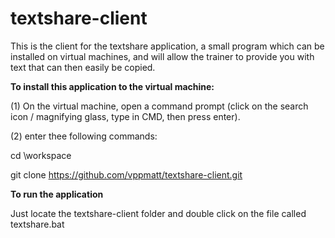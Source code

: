 # textshare-client

This is the client for the textshare application, a small program which can be installed on virtual machines, and will allow the trainer to provide you with text that can then easily be copied.

**To install this application to the virtual machine:**

(1) On the virtual machine, open a command prompt (click on the search icon / magnifying glass, type in CMD, then press enter).

(2) enter thee following commands:

cd \workspace

git clone https://github.com/vppmatt/textshare-client.git

**To run the application**

Just locate the textshare-client folder and double click on the file called textshare.bat
